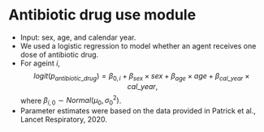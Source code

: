 # Antibiotic drug use module
* Input: sex, age, and calendar year.
* We used a logistic regression to model whether an agent receives one dose of antibiotic drug.
* For ageint $i$,
$$logit(p_{antibiotic\_drug})=\beta_{0,i} + \beta_{sex} \times sex + \beta_{age} \times age + \beta_{cal\_year} \times cal\_year,$$ where $\beta_{i,0} \sim Normal(\mu_0,\sigma^2_0)$.
* Parameter estimates were based on the data provided in Patrick et al., Lancet Respiratory, 2020.
